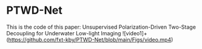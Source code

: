 # PTWD-Net
This is the code of this paper: Unsupervised Polarization-Driven Two-Stage Decoupling for Underwater Low-light Imaging
![video1]+(https://github.com/fxt-kby/PTWD-Net/blob/main/Figs/video.mp4)
